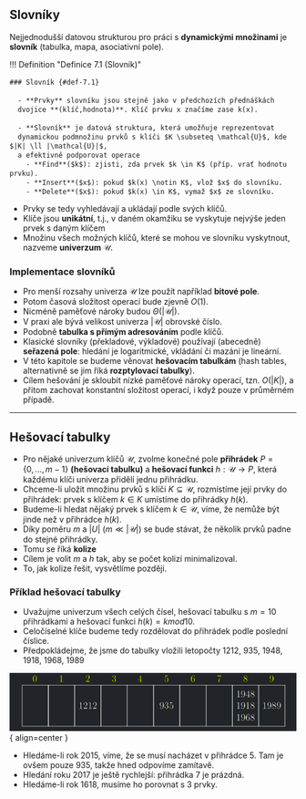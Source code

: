 ## Slovníky

Nejjednodušší datovou strukturou pro práci s **dynamickými množinami** je **slovník** (tabulka, mapa, asociativní pole).

<a id="def-7.1"></a>
!!! Definition "Definice 7.1 (Slovník)"

    ### Slovník {#def-7.1}
    
      - **Prvky** slovníku jsou stejně jako v předchozích přednáškách
      dvojice **(klíč,hodnota)**. Klíč prvku x značíme zase k(x).
    
      - **Slovník** je datová struktura, která umožňuje reprezentovat
      dynamickou podmnožinu prvků s klíči $K \subseteq \mathcal{U}$, kde $|K| \ll |\mathcal{U}|$,
      a efektivně podporovat operace
        - **Find**($k$): zjisti, zda prvek $k \in K$ (příp. vrať hodnotu prvku).
        - **Insert**($x$): pokud $k(x) \notin K$, vlož $x$ do slovníku.
        - **Delete**($x$): pokud $k(x) \in K$, vymaž $x$ ze slovníku.

- Prvky se tedy vyhledávají a ukládají podle svých klíčů.
- Klíče jsou **unikátní**, t.j., v daném okamžiku se vyskytuje nejvýše jeden prvek s daným klíčem 
- Množinu všech možných klíčů, které se mohou ve slovníku vyskytnout, nazveme **univerzum** $\mathcal{U}$.

### Implementace slovníků
- Pro menší rozsahy univerza $\mathcal{U}$ lze použít například **bitové pole**.
- Potom časová složitost operací bude zjevně $O(1)$.
- Nicméně paměťové nároky budou $\Theta(|\mathcal{U}|)$.
- V praxi ale bývá velikost univerza $|\mathcal{U}|$ obrovské číslo.
- Podobně **tabulka s přímým adresováním** podle klíčů.
- Klasické slovníky (překladové, výkladové) používají (abecedně) **seřazená pole**: hledání je logaritmické, vkládání
či mazání je lineární.
- V této kapitole se budeme věnovat **hešovacím tabulkám**
(hash tables, alternativně se jim říká **rozptylovací tabulky**).
- Cílem hešování je skloubit nízké paměťové nároky operací, tzn. $O(|K|)$, a přitom zachovat konstantní složitost operací,
i když pouze v průměrném případě.

---

## Hešovací tabulky
- Pro nějaké univerzum klíčů $\mathcal{U}$, zvolme konečné pole **přihrádek** $P = \{0,...,m − 1\}$ **(hešovací tabulku)**
a **hešovací funkci** $h: \mathcal{U} \to P$, která každému klíči univerza přidělí jednu přihrádku.
- Chceme-li uložit množinu prvků s klíči $K \subseteq \mathcal{U}$, rozmístíme její prvky do přihrádek: prvek
s klíčem $k \in K$ umístíme do přihrádky $h(k)$.
- Budeme-li hledat nějaký prvek s klíčem $k \in \mathcal{U}$, víme, že nemůže být jinde než v přihrádce $h(k)$.
- Díky poměru $m$ a $|U|\ (m \ll |\mathcal{U}|)$ se bude stávat, že několik prvků padne do stejné přihrádky.
- Tomu se říká **kolize**
- Cílem je volit $m$ a $h$ tak, aby se počet kolizí minimalizoval.
- To, jak kolize řešit, vysvětlíme později.


### Příklad hešovací tabulky

- Uvažujme univerzum všech celých čísel, hešovací tabulku s $m = 10$ přihrádkami a hešovací funkci $h(k) = k mod 10$.
- Celočíselné klíče budeme tedy rozdělovat do přihrádek podle poslední číslice.
- Předpokládejme, že jsme do tabulky vložili letopočty 1212, 935, 1948, 1918, 1968, 1989

![Image title](../assets/07/hash_table_example_1.png){ align=center }

- Hledáme-li rok 2015, víme, že se musí nacházet v přihrádce 5. Tam je ovšem pouze 935, takže hned odpovíme zamítavě.
- Hledání roku 2017 je ještě rychlejší: přihrádka 7 je prázdná.
- Hledáme-li rok 1618, musíme ho porovnat s 3 prvky.
